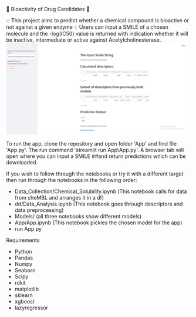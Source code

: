 🧪 Bioactivity of Drug Candidates 🧪

💡 This project aims to predict whether a chemical compound is bioactive or not against a given enzyme 💡
Users can input a SMILE of a chosen molecule and the -log(IC50) value is returned with indication whether it will be inactive, intermediate or active against Acetylcholinesterase.
![Screenshot of App in Browser using Streamlit](./Capture.PNG)

To run the app, clone the repository and open folder 'App' and find file 'App.py'. The run command 'streamlit run App\App.py'. A browser tab will open where you can input a SMILE ##and return predictions which can be downloaded.

If you wish to follow through the notebooks or try it with a different target then run through the notebooks in the following order:

- Data_Collection/Chemical_Solubility.ipynb (This notebook calls for data from cheMBL and arranges it in a df)
- dd/Data_Analysis.ipynb (This notebook goes through descriptors and data preprocessing)
- Models/ (all three notebooks show different models)
- App/App.ipynb (This notebook pickles the chosen model for the app)
- run App.py

Requirements

- Python
- Pandas
- Numpy
- Seaborn
- Scipy
- rdkit
- matplotlib
- sklearn
- xgboost
- lazyregressor

